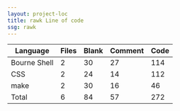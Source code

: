 ```yaml
---
layout: project-loc
title: rawk Line of code
ssg: rawk
---
```

<div class="table-responsive">
<table class="table">
<thead><tr>
<th>Language</th>
<th>Files</th>
<th>Blank</th>
<th>Comment</th>
<th>Code</th>
</tr></thead><tbody>
<tr><td>Bourne Shell</td><td> 2</td><td> 30</td><td> 27</td><td> 114</td></tr>
<tr><td>CSS</td><td> 2</td><td> 24</td><td> 14</td><td> 112</td></tr>
<tr><td>make</td><td> 2</td><td> 30</td><td> 16</td><td> 46</td></tr>
<tr><td>Total</td><td>6</td><td>84</td><td>57</td><td>272</td></tr>
</tbody></table></div>
